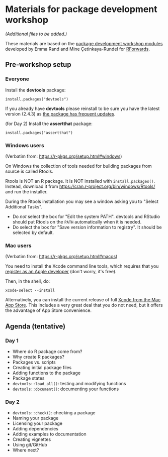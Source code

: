 # Materials for package development workshop

_(Additional files to be added.)_

These materials are based on the [package development workshop modules](https://github.com/forwards/workshops/tree/master/package-dev-modules) developed by Emma Rand and Mine Çetinkaya-Rundel for [RForwards](https://forwards.github.io/about/).

## Pre-workshop setup

### Everyone

Install the **devtools** package:

`install.packages("devtools")`

If you already have **devtools** please reinstall to be sure you have the latest version (2.4.3) as [the package has frequent updates](https://github.com/r-lib/devtools/blob/main/NEWS.md).

(for Day 2) Install the **assertthat** package:

`install.packages("assertthat")`

### Windows users

(Verbatim from: https://r-pkgs.org/setup.html#windows)

On Windows the collection of tools needed for building packages from source is called Rtools.

Rtools is NOT an R package. It is NOT installed with `install.packages()`. Instead, download it from <https://cran.r-project.org/bin/windows/Rtools/> and run the installer.

During the Rtools installation you may see a window asking you to "Select
Additional Tasks".

- Do _not_ select the box for "Edit the system PATH". devtools and RStudio should put Rtools on the `PATH` automatically when it is needed.
- Do select the box for "Save version information to registry". It should be selected by default.


### Mac users

(Verbatim from: https://r-pkgs.org/setup.html#macos)

You need to install the Xcode command line tools, which requires that you [register as an Apple developer](https://developer.apple.com/programs/register/) (don't worry, it's free).

Then, in the shell, do:

```shell
xcode-select --install
```

Alternatively, you can install the current release of full [Xcode from the Mac App Store](https://itunes.apple.com/ca/app/xcode/id497799835?mt=12). This includes a very great deal that you do not need, but it offers the advantage of App Store convenience.

## Agenda (tentative)

### Day 1
* Where do R package come from?
* Why create R packages?
* Packages vs. scripts
* Creating initial package files
* Adding functions to the package
* Package states
* `devtools::load_all()`: testing and modifying functions
* `devtools::document()`: documenting your functions

### Day 2
* `devtools::check()`: checking a package
* Naming your package
* Licensing your package
* Adding dependencies
* Adding examples to documentation
* Creating vignettes
* Using git/GitHub
* Where next?


